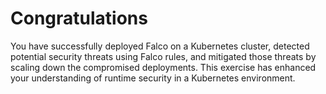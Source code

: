 # Congratulations

You have successfully deployed Falco on a Kubernetes cluster, detected potential security threats using Falco rules, and mitigated those threats by scaling down the compromised deployments. This exercise has enhanced your understanding of runtime security in a Kubernetes environment.
